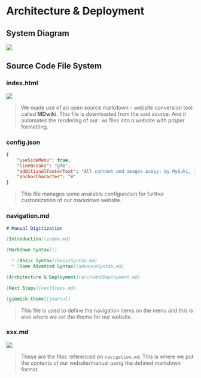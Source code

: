 Architecture & Deployment
=======

System Diagram
----------
![](https://drive.google.com/uc?export=view&id=1uTpAx2oax583AJhiDk9JBQwJIj_uBcHm)

Source Code File System
----------
### index.html
![](https://drive.google.com/uc?export=view&id=1rxljWOjUJFQjnWSRKOcuF4bN77azsgj4)
> We made use of an open source markdown - website conversion tool called **MDwiki**. This file is downloaded from the said source. And it automates the rendering of our `.md` files into a website with proper formatting.

### config.json

``` json
{
    "useSideMenu": true,
    "lineBreaks": "gfm",
    "additionalFooterText": "All content and images &copy; by MySuki, Inc.",
    "anchorCharacter": "#"
}
```
> This file manages some available configuration for further customization of our markdown website.

### navigation.md

```markdown
# Manual Digitization

[Introduction](index.md)

[Markdown Syntax]()

  * [Basic Syntax](basicSyntax.md)
  * [Some Advanced Syntax](advanceSyntax.md)

[Architecture & Deployment](archiAndDeployment.md)

[Next Steps](nextSteps.md)

[gimmick:theme](journal)

```

> This file is used to define the navigation items on the menu and this is also where we set the theme for our website.

### xxx.md

![](https://drive.google.com/uc?export=view&id=1arO1YHcrA0OCts9DR-RW9QmeNwNfEQzr)
> These are the files referenced on `navigation.md`. This is where we put the contents of our website/manual using the defined markdown format.